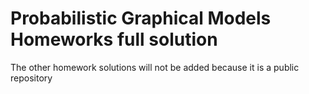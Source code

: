 # Probabilistic Graphical Models Homeworks full solution
The other homework solutions will not be added because it is a public repository
